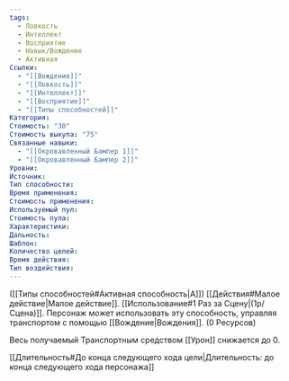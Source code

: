 ```yaml
---
tags:
  - Ловкость
  - Интеллект
  - Восприятие
  - Навык/Вождение
  - Активная
Ссылки:
  - "[[Вождение]]"
  - "[[Ловкость]]"
  - "[[Интеллект]]"
  - "[[Восприятие]]"
  - "[[Типы способностей]]"
Категория: 
Стоимость: "30"
Стоимость выкупа: "75"
Связанные навыки:
  - "[[Окровавленный Бампер 1]]"
  - "[[Окровавленный Бампер 2]]"
Уровни:
Источник:
Тип способности:
Время применения:
Стоимость применения:
Используемый пул:
Стоимость пула:
Характеристики:
Дальность:
Шаблон:
Количество целей:
Время действия:
Тип воздействия:
---
```

([[Типы способностей#Активная способность|А]]) [[Действия#Малое действие|Малое действие]]. [[Использование#1 Раз за Сцену|(1р/Сцена)]]. Персонаж может использовать эту способность, управляя транспортом с помощью [[Вождение|Вождения]]. (0 Ресурсов)

Весь получаемый Транспортным средством [[Урон]] снижается до 0.

[[Длительность#До конца следующего хода цели|Длительность: до конца следующего хода персонажа]]



